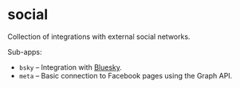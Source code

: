 # social

Collection of integrations with external social networks.

Sub-apps:

- `bsky` – Integration with [Bluesky](https://bsky.app).
- `meta` – Basic connection to Facebook pages using the Graph API.
